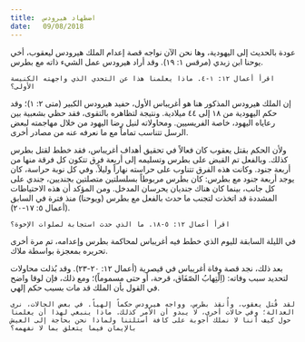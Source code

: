 ```yaml
---
title:  اضطهاد هيرودس
date:   09/08/2018
---
```


عودة بالحديث إلى اليهودية، وها نحن الآن نواجه قصة إعدام الملك هيرودس ليعقوب، أخي يوحنا ابن زبدي (مرقس ١: ١٩). وقد أراد هيرودس عمل الشيء ذاته مع بطرس.

`اقرأ أعمال ١٢: ١-٤. ماذا يعلمنا هذا عن التحدي الذي واجهته الكنيسة الأولى؟`

إن الملك هيرودس المذكور هنا هو أغريباس الأول، حفيد هيرودس الكبير (متى ٢: ١)؛ وقد حكم اليهودية من ١٨ إلى ٤٤ ميلادية. ونتيجة لتظاهره بالتقوى، فقد حظي بشعبية بين رعاياه اليهود، خاصة الفريسيين. ومحاولاته لنيل رضا اليهود من خلال مهاجمته لبعض الرسل تتناسب تماماً مع ما نعرفه عنه من مصادر أخرى.

ولأن الحكم بقتل يعقوب كان فعالاً في تحقيق أهداف أغريباس، فقد خطط لقتل بطرس كذلك. وبالفعل تم القبض على بطرس وتسليمه إلى أربعة فرق تتكون كل فرقة منها من أربعة جنود. وكانت هذه الفرق تتناوب على حراسته نهاراً وليلاً. وفي كل نوبة حراسة، كان يوجد أربعة جنود مع بطرس: كان بطرس مربوطاً بسلسلتين متصلتين بجنديين، جندي على كل جانب، بينما كان هناك جنديان يحرسان المدخل. ومن المؤكد أن هذه الاحتياطات المشددة قد اتخذت لتجنب ما حدث بالفعل مع بطرس (ويوحنا) منذ فترة في السابق (أعمال ٥: ١٧-٢٠).

`اقرأ أعمال ١٢: ٥-١٨. ما الذي حدث استجابة لصلوات الإخوة؟`

في الليلة السابقة لليوم الذي خطط فيه أغريباس لمحاكمة بطرس وإعدامه، تم مرة أخرى تحريره بمعجزة بواسطة ملاك.

بعد ذلك، نجد قصة وفاة أغريباس في قيصرية (أعمال ١٢: ٢٠-٢٣). وقد بُذلت محاولات لتحديد سبب وفاته: (اِلْتِهابُ الصّفَاق، قرحة، أو حتى مسموماً)؛ ومع ذلك، فإن لوقا واضح في القول بأن الملك قد مات بسبب حكم إلهي.

`لقد قُتل يعقوب، وأُنقذ بطرس، وواجه هيرودس حكماً إلهياً. في بعض الحالات، نرى العدالة؛ وفي حالات أخرى، لا يبدو أن الأمر كذلك. ماذا ينبغي لهذا أن يعلمنا حول كيف أننا لا نملك أجوبة على كافة أسئلتنا ولماذا نحن بحاجة إلى العيش بالإيمان فيما يتعلق بما لا نفهمه؟`